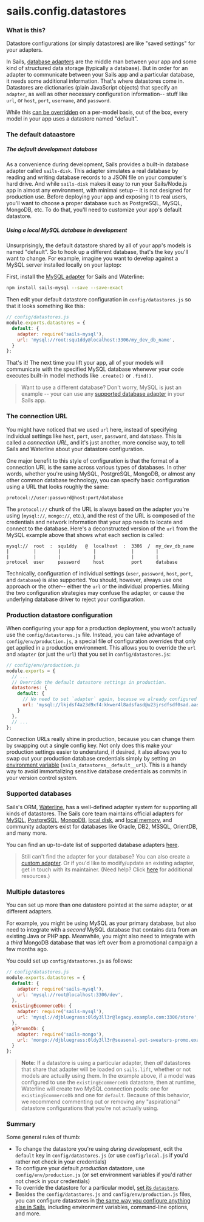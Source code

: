 # sails.config.datastores

### What is this?

Datastore configurations (or simply datastores) are like "saved settings" for your adapters.

In Sails, [database adapters](http://sailsjs.com/documentation/concepts/extending-sails/adapters) are the middle man between your app and some kind of structured data storage (typically a database).  But in order for an adapter to communicate between your Sails app and a particular database, it needs some additional information.  That's where datastores come in.  Datastores are dictionaries (plain JavaScript objects) that specify an `adapter`, as well as other necessary configuration information-- stuff like `url`, or `host`, `port`, `username`, and `password`.

While this [can be overridden](http://sailsjs.com/documentation/concepts/orm/model-settings) on a per-model basis, out of the box, every model in your app uses a datastore named "default".


### The default dataastore

##### The default development database
As a convenience during development, Sails provides a built-in database adapter called `sails-disk`.  This adapter simulates a real database by reading and writing database records to a JSON file on your computer's hard drive.  And while `sails-disk` makes it easy to run your Sails/Node.js app in almost any environment, with minimal setup-- it is not designed for production use.  Before deploying your app and exposing it to real users, you'll want to choose a proper database such as PostgreSQL, MySQL, MongoDB, etc.  To do that, you'll need to customize your app's default datastore.

##### Using a local MySQL database in development
Unsurprisingly, the default datastore shared by all of your app's models is named "default".  So to hook up a different database, that's the key you'll want to change.  For example, imagine you want to develop against a MySQL server installed locally on your laptop:

First, install the [MySQL adapter](http://npmjs.com/package/sails-mysql) for Sails and Waterline:

```bash
npm install sails-mysql --save --save-exact
```

Then edit your default datastore configuration in `config/datastores.js` so that it looks something like this:

```javascript
// config/datastores.js
module.exports.datastores = {
  default: {
    adapter: require('sails-mysql'),
    url: 'mysql://root:squ1ddy@localhost:3306/my_dev_db_name',
  }
};
```

That's it!  The next time you lift your app, all of your models will communicate with the specified MySQL database whenever your code executes built-in model methods like `.create()` or `.find()`.

> Want to use a different database?  Don't worry, MySQL is just an example -- your can use any [supported database adapter](http://sailsjs.com/documentation/concepts/extending-sails/adapters/available-adapters) in your Sails app.


### The connection URL

You might have noticed that we used `url` here, instead of specifying individual settings like `host`, `port`, `user`, `password`, and `database`.  This is called a _connection URL_, and it's just another, more concise way, to tell Sails and Waterline about your datastore configuration.

One major benefit to this style of configuration is that the format of a connection URL is the same across various types of databases. In other words, whether you're using MySQL, PostgreSQL, MongoDB, or almost any other common database technology, you can specify basic configuration using a URL that looks roughly the same:

```
protocol://user:password@host:port/database
```

The `protocol://` chunk of the URL is always based on the adapter you're using (`mysql://`, `mongo://`, etc.), and the rest of the URL is composed of the credentials and network information that your app needs to locate and connect to the database.  Here's a deconstructed version of the `url` from the MySQL example above that shows what each section is called:

```
mysql://  root  :  squ1ddy   @  localhost  :  3306  /  my_dev_db_name
|         |        |            |             |        |
|         |        |            |             |        |
protocol  user     password     host          port     database
```


Technically, configuration of individual settings (`user`, `password`, `host`, `port`, and `database`) is also supported.  You should, however, always use one approach or the other-- either the `url` or the individual properties.  Mixing the two configuration strategies may confuse the adapter, or cause the underlying database driver to reject your configuration.


### Production datastore configuration

When configuring your app for a production deployment, you won't actually use the `config/datastores.js` file.  Instead, you can take advantage of `config/env/production.js`, a special file of configuration overrides that only get applied in a production environment.  This allows you to override the `url` and `adapter` (or just the `url`) that you set in `config/datastores.js`:

```javascript
// config/env/production.js
module.exports = {
  // ...
  // Override the default datastore settings in production.
  datastores: {
    default: {
      // No need to set `adapter` again, because we already configured it in `config/datastores.js`.
      url: 'mysql://lkjdsf4a23d9xf4:kkwer4l8adsfasd@u23jrsdfsdf0sad.aasdfsdfsafd.us-west-2.ere.amazonaws.com:3306/ke9944a4x23423g',
    }
  },
  // ...
};
```

Connection URLs really shine in production, because you can change them by swapping out a single config key.  Not only does this make your production settings easier to understand, if desired, it also allows you to swap out your production database credentials simply by setting an [environment variable](http://sailsjs.com/documentation/concepts/configuration#?setting-sailsconfig-values-directly-using-environment-variables) (`sails_datastores__default__url`).  This is a handy way to avoid immortalizing sensitive database credentials as commits in your version control system.


### Supported databases

Sails's ORM, [Waterline](http://sailsjs.com/documentation/concepts/models-and-orm), has a well-defined adapter system for supporting all kinds of datastores.  The Sails core team maintains official adapters for [MySQL](http://npmjs.com/package/sails-mysql), [PostgreSQL](http://npmjs.com/package/sails-postgresql), [MongoDB](http://npmjs.com/package/sails-mongo), [local disk](http://npmjs.com/package/sails-disk), and [local memory](http://npmjs.com/package/sails-memory), and community adapters exist for databases like Oracle, DB2, MSSQL, OrientDB, and many more.

You can find an up-to-date list of supported database adapters [here](http://sailsjs.com/documentation/concepts/extending-sails/adapters/available-adapters).

> Still can't find the adapter for your database?  You can also create a [custom adapter](http://sailsjs.com/documentation/concepts/extending-sails/adapters/custom-adapters).  Or if you'd like to modify/update an existing adapter, get in touch with its maintainer.  (Need help?  Click [here](http://sailsjs.com/support) for additional resources.)


### Multiple datastores

You can set up more than one datastore pointed at the same adapter, or at different adapters.

For example, you might be using MySQL as your primary database, but also need to integrate with a _second_ MySQL database that contains data from an existing Java or PHP app.  Meanwhile, you might also need to integrate with a _third_ MongoDB database that was left over from a promotional campaign a few months ago.

You could set up `config/datastores.js` as follows:

```javascript
// config/datastores.js
module.exports.datastores = {
  default: {
    adapter: require('sails-mysql'),
    url: 'mysql://root@localhost:3306/dev',
  },
  existingEcommerceDb: {
    adapter: require('sails-mysql'),
    url: 'mysql://djbluegrass:0ldy3ll3r@legacy.example.com:3306/store',
  },
  q3PromoDb: {
    adapter: require('sails-mongo'),
    url: 'mongo://djbluegrass:0ldy3ll3r@seasonal-pet-sweaters-promo.example.com:27017/promotional',
  }
};

```

> **Note:** If a datastore is using a particular adapter, then _all_ datastores that share that adapter will be loaded on `sails.lift`, whether or not models are actually using them.  In the example above, if a model was configured to use the `existingEcommerceDb` datastore, then at runtime, Waterline will create two MySQL connection pools: one for `existingEcommerceDb` and one for `default`.  Because of this behavior, we recommend commenting out or removing any "aspirational" datastore configurations that you're not actually using.


### Summary
Some general rules of thumb:

+ To change the datastore you're using _during development_, edit the `default` key in `config/datastores.js` (or use `config/local.js` if you'd rather not check in your credentials)
+ To configure your default _production_ datastore, use `config/env/production.js` (or set environment variables if you'd rather not check in your credentials)
+ To override the datastore for a particular model, [set its `datastore`](http://sailsjs.com/documentation/concepts/models-and-orm/model-settings#?datastore).
+ Besides the `config/datastores.js` and `config/env/production.js` files, you can configure datastores in [the same way you configure anything else in Sails](http://sailsjs.com/documentation/concepts/configuration), including environment variables, command-line options, and more.



<docmeta name="displayName" value="sails.config.datastores">
<docmeta name="pageType" value="property">
